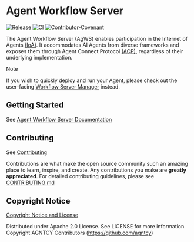 # Agent Workflow Server

[![Release](https://img.shields.io/github/v/tag/agntcy/workflow-srv?label=latest)](https://github.com/agntcy/workflow-srv/pkgs/container/acp%2Fwfsrv)
[![CI](https://github.com/agntcy/workflow-srv/actions/workflows/ci.yaml/badge.svg?branch=main)](https://github.com/agntcy/workflow-srv/actions/workflows/ci.yaml?query=branch%3Amain)
[![Contributor-Covenant](https://img.shields.io/badge/Contributor%20Covenant-2.1-fbab2c.svg)](CODE_OF_CONDUCT.md)

The Agent Workflow Server (AgWS) enables participation in the Internet of Agents [(IoA)](https://docs.agntcy.org/). It accommodates AI Agents from diverse frameworks and exposes them through Agent Connect Protocol [(ACP)](https://github.com/agntcy/acp-spec), regardless of their underlying implementation.

> [!NOTE]
> If you wish to quickly deploy and run your Agent, please check out the user-facing [Workflow Server Manager](https://github.com/agntcy/workflow-srv-mgr) instead.

## Getting Started

See [Agent Workflow Server Documentation](https://docs.agntcy.org/pages/agws/workflow_server)

## Contributing

See [Contributing](https://docs.agntcy.org/pages/agws/workflow_server#contributing)

Contributions are what make the open source community such an amazing place to
learn, inspire, and create. Any contributions you make are **greatly
appreciated**. For detailed contributing guidelines, please see
[CONTRIBUTING.md](docs/CONTRIBUTING.md)

## Copyright Notice

[Copyright Notice and License](./LICENSE)

Distributed under Apache 2.0 License. See LICENSE for more information.
Copyright AGNTCY Contributors (https://github.com/agntcy)
